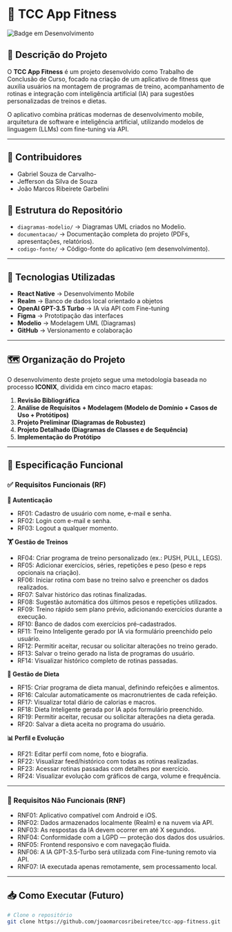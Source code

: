 # 📱 TCC App Fitness

![Badge em Desenvolvimento](http://img.shields.io/static/v1?label=STATUS&message=EM%20DESENVOLVIMENTO&color=GREEN&style=for-the-badge)

## 📝 Descrição do Projeto

O **TCC App Fitness** é um projeto desenvolvido como Trabalho de Conclusão de Curso, focado na criação de um aplicativo de fitness que auxilia usuários na montagem de programas de treino, acompanhamento de rotinas e integração com inteligência artificial (IA) para sugestões personalizadas de treinos e dietas.

O aplicativo combina práticas modernas de desenvolvimento mobile, arquitetura de software e inteligência artificial, utilizando modelos de linguagem (LLMs) com fine-tuning via API.

---
## 🧠 Contribuidores

- Gabriel Souza de Carvalho-
- Jefferson da Silva de Souza
- João Marcos Ribeirete Garbelini

## 📂 Estrutura do Repositório

- `diagramas-modelio/` → Diagramas UML criados no Modelio.
- `documentacao/` → Documentação completa do projeto (PDFs, apresentações, relatórios).
- `codigo-fonte/` → Código-fonte do aplicativo (em desenvolvimento).

---

## 🚀 Tecnologias Utilizadas

- **React Native** → Desenvolvimento Mobile
- **Realm** → Banco de dados local orientado a objetos
- **OpenAI GPT-3.5 Turbo** → IA via API com Fine-tuning
- **Figma** → Prototipação das interfaces
- **Modelio** → Modelagem UML (Diagramas)
- **GitHub** → Versionamento e colaboração

---

## 🗺️ Organização do Projeto

O desenvolvimento deste projeto segue uma metodologia baseada no processo **ICONIX**, dividida em cinco macro etapas:

1. **Revisão Bibliográfica**  
2. **Análise de Requisitos + Modelagem (Modelo de Domínio + Casos de Uso + Protótipos)**  
3. **Projeto Preliminar (Diagramas de Robustez)**  
4. **Projeto Detalhado (Diagramas de Classes e de Sequência)**  
5. **Implementação do Protótipo**

---

## 📜 Especificação Funcional

### ✅ Requisitos Funcionais (RF)

**🔐 Autenticação**
- RF01: Cadastro de usuário com nome, e-mail e senha.
- RF02: Login com e-mail e senha.
- RF03: Logout a qualquer momento.

**🏋️ Gestão de Treinos**
- RF04: Criar programa de treino personalizado (ex.: PUSH, PULL, LEGS).
- RF05: Adicionar exercícios, séries, repetições e peso (peso e reps opcionais na criação).
- RF06: Iniciar rotina com base no treino salvo e preencher os dados realizados.
- RF07: Salvar histórico das rotinas finalizadas.
- RF08: Sugestão automática dos últimos pesos e repetições utilizados.
- RF09: Treino rápido sem plano prévio, adicionando exercícios durante a execução.
- RF10: Banco de dados com exercícios pré-cadastrados.
- RF11: Treino Inteligente gerado por IA via formulário preenchido pelo usuário.
- RF12: Permitir aceitar, recusar ou solicitar alterações no treino gerado.
- RF13: Salvar o treino gerado na lista de programas do usuário.
- RF14: Visualizar histórico completo de rotinas passadas.

**🥗 Gestão de Dieta**
- RF15: Criar programa de dieta manual, definindo refeições e alimentos.
- RF16: Calcular automaticamente os macronutrientes de cada refeição.
- RF17: Visualizar total diário de calorias e macros.
- RF18: Dieta Inteligente gerada por IA após formulário preenchido.
- RF19: Permitir aceitar, recusar ou solicitar alterações na dieta gerada.
- RF20: Salvar a dieta aceita no programa do usuário.

**📊 Perfil e Evolução**
- RF21: Editar perfil com nome, foto e biografia.
- RF22: Visualizar feed/histórico com todas as rotinas realizadas.
- RF23: Acessar rotinas passadas com detalhes por exercício.
- RF24: Visualizar evolução com gráficos de carga, volume e frequência.

---

### 🚀 Requisitos Não Funcionais (RNF)

- RNF01: Aplicativo compatível com Android e iOS.
- RNF02: Dados armazenados localmente (Realm) e na nuvem via API.
- RNF03: As respostas da IA devem ocorrer em até X segundos.
- RNF04: Conformidade com a LGPD — proteção dos dados dos usuários.
- RNF05: Frontend responsivo e com navegação fluida.
- RNF06: A IA GPT-3.5-Turbo será utilizada com Fine-tuning remoto via API.
- RNF07: IA executada apenas remotamente, sem processamento local.

---

## 📥 Como Executar (Futuro)

```bash
# Clone o repositório
git clone https://github.com/joaomarcosribeiretee/tcc-app-fitness.git

